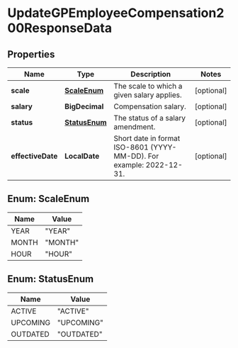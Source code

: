 

# UpdateGPEmployeeCompensation200ResponseData


## Properties

| Name | Type | Description | Notes |
|------------ | ------------- | ------------- | -------------|
|**scale** | [**ScaleEnum**](#ScaleEnum) | The scale to which a given salary applies. |  [optional] |
|**salary** | **BigDecimal** | Compensation salary. |  [optional] |
|**status** | [**StatusEnum**](#StatusEnum) | The status of a salary amendment. |  [optional] |
|**effectiveDate** | **LocalDate** | Short date in format ISO-8601 (YYYY-MM-DD). For example: 2022-12-31. |  [optional] |



## Enum: ScaleEnum

| Name | Value |
|---- | -----|
| YEAR | &quot;YEAR&quot; |
| MONTH | &quot;MONTH&quot; |
| HOUR | &quot;HOUR&quot; |



## Enum: StatusEnum

| Name | Value |
|---- | -----|
| ACTIVE | &quot;ACTIVE&quot; |
| UPCOMING | &quot;UPCOMING&quot; |
| OUTDATED | &quot;OUTDATED&quot; |



